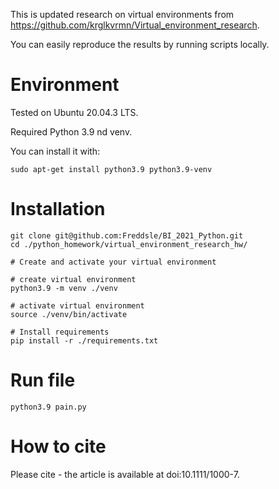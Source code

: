 This is updated research on virtual environments from https://github.com/krglkvrmn/Virtual_environment_research. 

You can easily reproduce the results by running scripts locally. 

# Environment

Tested on Ubuntu 20.04.3 LTS.

Required Python 3.9 nd venv.

You can install it with:
```console
sudo apt-get install python3.9 python3.9-venv
```
# Installation

```console
git clone git@github.com:Freddsle/BI_2021_Python.git
cd ./python_homework/virtual_environment_research_hw/

# Create and activate your virtual environment

# create virtual environment
python3.9 -m venv ./venv

# activate virtual environment
source ./venv/bin/activate

# Install requirements
pip install -r ./requirements.txt
```

# Run file
```console
python3.9 pain.py
```


# How to cite
Please cite - the article is available at doi:10.1111/1000-7.
